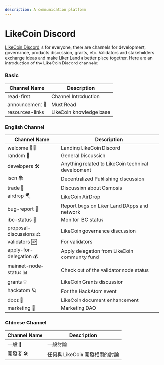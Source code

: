 ```yaml
---
description: A communication platform
---
```


# LikeCoin Discord

[LikeCoin Discord](http://discord.gg/likecoin) is for everyone, there are channels for development, governance, products discussion, grants, etc. Validators and stakeholders exchange ideas and make Liker Land a better place together. Here are an introduction of the LikeCoin Discord channels:

### Basic

| **Channel Name** | **Description**         |
| ---------------- | ----------------------- |
| read-first       | Channel Introduction    |
| announcement 📣  | Must Read               |
| resources-links  | LikeCoin knowledge base |

### English Channel



| **Channel Name**        | **Description**                                    |
| ----------------------- | -------------------------------------------------- |
| welcome 👋🏼            | Landing LikeCoin Discord                           |
| random 👥               | General Discussion                                 |
| developers 🛠           | Anything related to LikeCoin technical development |
| iscn 📚                 | Decentralized Publishing discussion                |
| trade 🧪                | Discussion about Osmosis                           |
| airdrop 🪂              | LikeCoin AirDrop                                   |
| bug-report 🐛           | Report bugs on Liker Land DApps and network        |
| ibc-status 🤖           | Monitor IBC status                                 |
| proposal-discussions ⚖  | LikeCoin governance discussion                     |
| validators 🆙           | For validators                                     |
| apply-for-delegation 💰 | Apply delegation from LikeCoin community fund      |
| mainnet-node-status 📊  | Check out of the validator node status             |
| grants 💡               | LikeCoin Grants discussion                         |
| hackatom 🪐             | For the HackAtom event                             |
| docs 📑                 | LikeCoin document enhancement                      |
| marketing 🌟            | Marketing DAO                                      |

### Chinese Channel

| **Channel Name** | **Description**      |
| ---------------- | -------------------- |
| 一般 👥            | 一般討論                 |
| 開發者 🛠           | 任何與 LikeCoin 開發相關的討論 |
